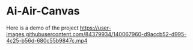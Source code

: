 # Ai-Air-Canvas




Here is a demo of the project
https://user-images.githubusercontent.com/84379934/140067960-d9accb52-d995-4c25-b56d-680c55b9847c.mp4

